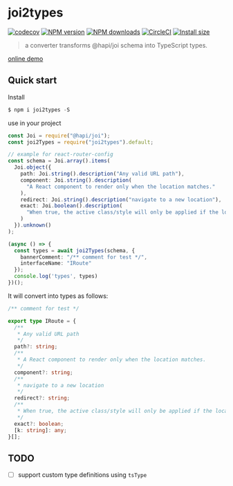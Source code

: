 # joi2types

[![codecov](https://codecov.io/gh/ycjcl868/joi2Types/branch/master/graph/badge.svg)](https://codecov.io/gh/ycjcl868/joi2Types) [![NPM version](https://img.shields.io/npm/v/joi2types.svg?style=flat)](https://npmjs.org/package/joi2types) [![NPM downloads](http://img.shields.io/npm/dm/joi2types.svg?style=flat)](https://npmjs.org/package/joi2types) [![CircleCI](https://circleci.com/gh/ycjcl868/joi2types/tree/master.svg?style=svg)](https://circleci.com/gh/ycjcl868/joi2types/tree/master) [![Install size](https://badgen.net/packagephobia/install/joi2types)](https://packagephobia.now.sh/result?p=joi2types)

> a converter transforms @hapi/joi schema into TypeScript types.

[online demo](https://runkit.com/ycjcl868/joi2types)

## Quick start

Install

```ts
$ npm i joi2types -S
```

use in your project

```ts
const Joi = require("@hapi/joi");
const joi2Types = require("joi2types").default;

// example for react-router-config
const schema = Joi.array().items(
  Joi.object({
    path: Joi.string().description("Any valid URL path"),
    component: Joi.string().description(
      "A React component to render only when the location matches."
    ),
    redirect: Joi.string().description("navigate to a new location"),
    exact: Joi.boolean().description(
      "When true, the active class/style will only be applied if the location is matched exactly."
    )
  }).unknown()
);

(async () => {
  const types = await joi2Types(schema, {
    bannerComment: "/** comment for test */",
    interfaceName: "IRoute"
  });
  console.log('types', types)
})();
```

It will convert into types as follows:

```ts
/** comment for test */

export type IRoute = {
  /**
   * Any valid URL path
   */
  path?: string;
  /**
   * A React component to render only when the location matches.
   */
  component?: string;
  /**
   * navigate to a new location
   */
  redirect?: string;
  /**
   * When true, the active class/style will only be applied if the location is matched exactly.
   */
  exact?: boolean;
  [k: string]: any;
}[];
```

## TODO

- [ ] support custom type definitions using `tsType`
